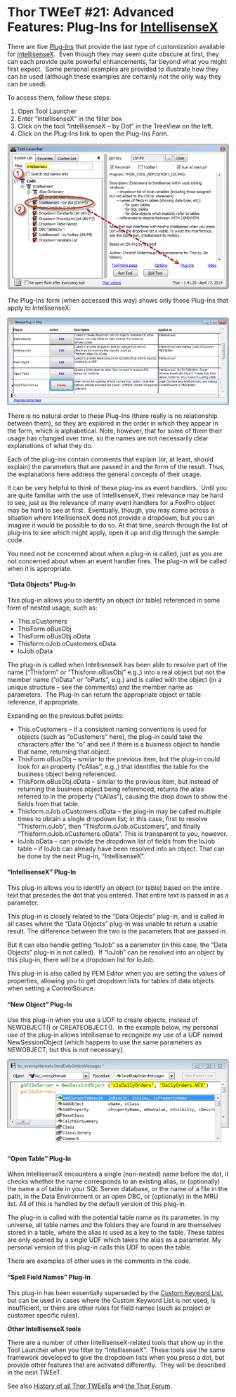 ﻿Thor TWEeT #21: Advanced Features: Plug-Ins for [IntellisenseX](https://github.com/VFPX/IntelliSenseX)
===

There are five [Plug-Ins](Thor_add_plugins.md) that provide the last type of customization available for [IntellisenseX](https://github.com/VFPX/IntelliSenseX).  Even though they may seem quite obscure at first, they can each provide quite powerful enhancements, far beyond what you might first expect.  Some personal examples are provided to illustrate how they can be used (although these examples are certainly not the only way they can be used).

To access them, follow these steps:

1.  Open Tool Launcher
2.  Enter “IntellisenseX” in the filter box
3.  Click on the tool “IntellisenseX – by Dot” in the TreeView on the left.
4.  Click on the Plug-Ins link to open the Plug-Ins Form.

![](Images/Tweet21a.png)

The Plug-Ins form (when accessed this way) shows only those Plug-Ins that apply to IntellisenseX:

![](Images/Tweet21b.png)

There is no natural order to these Plug-Ins (there really is no relationship between them), so they are explored in the order in which they appear in the form, which is alphabetical. Note, however, that for some of them their usage has changed over time, so the names are not necessarily clear explanations of what they do.

Each of the plug-ins contain comments that explain (or, at least, should explain) the parameters that are passed in and the form of the result. Thus, the explanations here address the general concepts of their usage.

It can be very helpful to think of these plug-ins as event handlers.  Until you are quite familiar with the use of IntellisenseX, their relevance may be hard to see, just as the relevance of many event handlers for a FoxPro object may be hard to see at first.  Eventually, though, you may come across a situation where IntellisenseX does not provide a dropdown, but you can imagine it would be possible to do so. At that time, search through the list of plug-ins to see which might apply, open it up and dig through the sample code.

You need not be concerned about when a plug-in is called, just as you are not concerned about when an event handler fires. The plug-in will be called when it is appropriate.

#### “Data Objects” Plug-In

This plug-in allows you to identify an object (or table) referenced in some form of nested usage, such as:

*   This.oCustomers
*   ThisForm.oBusObj
*   ThisForm.oBusObj.oData
*   Thisform.oJob.oCustomers.oData
*   loJob.oData

The plug-in is called when IntellisenseX has been able to resolve part of the name (“Thisform” or “Thisform.oBusObj” e.g.,) into a real object but not the member name (“oData” or “oParts”, e.g.) and is called with the object (in a unique structure – see the comments) and the member name as parameters.  The Plug-In can return the appropriate object or table reference, if appropriate.

Expanding on the previous bullet points:

*   This.oCustomers – if a consistent naming conventions is used for objects (such as “oCustomers” here), the plug-in could take the characters after the “o” and see if there is a business object to handle that name, returning that object.
*   ThisForm.oBusObj – similar to the previous item, but the plug-in could look for an property (“cAlias”, e.g.,) that identifies the table for the business object being referenced.
*   ThisForm.oBusObj.oData – similar to the previous item, but instead of returning the business object being referenced, returns the alias referred to in the property (“cAlias”), causing the drop down to show the fields from that table.
*   Thisform.oJob.oCustomers.oData – the plug-in may be called multiple times to obtain a single dropdown list; in this case, first to resolve “Thisform.oJob”, then “Thisform.oJob.oCustomers”, and finally “Thisform.oJob.oCustomers.oData”. This is transparent to you, however.
*   loJob.oData – can provide the dropdown list of fields from the loJob table – if loJob can already have been resolved into an object. That can be done by the next Plug-In, “IntellisenseX”.

#### “IntellisenseX” Plug-In

This plug-in allows you to identify an object (or table) based on the entire text that precedes the dot that you entered. That entire text is passed in as a parameter. 

This plug-in is closely related to the “Data Objects” plug-in, and is called in all cases where the “Data Objects” plug-in was unable to return a usable result. The difference between the two is the parameters that are passed in.

But it can also handle getting “loJob” as a parameter (in this case, the “Data Objects” plug-in is not called).  If “loJob” can be resolved into an object by this plug-in, there will be a dropdown list for loJob.

This plug-in is also called by PEM Editor when you are setting the values of properties, allowing you to get dropdown lists for tables of data objects when setting a ControlSource.

#### “New Object” Plug-In

Use this plug-in when you use a UDF to create objects, instead of NEWOBJECT() or CREATEOBJECT().  In the example below, my personal use of the plug-in allows Intellisense to recognize my use of a UDF named NewSessionObject (which happens to use the same parameters as NEWOBJECT, but this is not necessary).

![](Images/Tweet21c.png)

#### “Open Table” Plug-In

When IntellisenseX encounters a single (non-nested) name before the dot, it checks whether the name corresponds to an existing alias, or (optionally) the name a of table in your SQL Server database, or the name of a file in the path, in the Data Environment or an open DBC, or (optionally) in the MRU list. All of this is handled by the default version of this plug-in.

The plug-in is called with the potential table name as its parameter. In my universe, all table names and the folders they are found in are themselves stored in a table, where the alias is used as a key to the table. These tables are only opened by a single UDF which takes the alias as a parameter. My personal version of this plug-in calls this UDF to open the table.

There are examples of other uses in the comments in the code.

#### “Spell Field Names” Plug-In

This plug-in has been essentially superseded by the [Custom Keyword List](Tweet_19.md), but can be used in cases where the Custom Keyword List is not used, is insufficient, or there are other rules for field names (such as project or customer specific rules).

******Other IntellisenseX tools******

There are a number of other IntellisenseX-related tools that show up in the Tool Launcher when you filter by “IntellisenseX”.  These tools use the same framework developed to give the dropdown lists when you press a dot, but provide other features that are activated differently.  They will be described in the next TWEeT.

See also [History of all Thor TWEeTs](TWEeTs.md) and [the Thor Forum](https://groups.google.com/forum/?fromgroups#!forum/FoxProThor).
